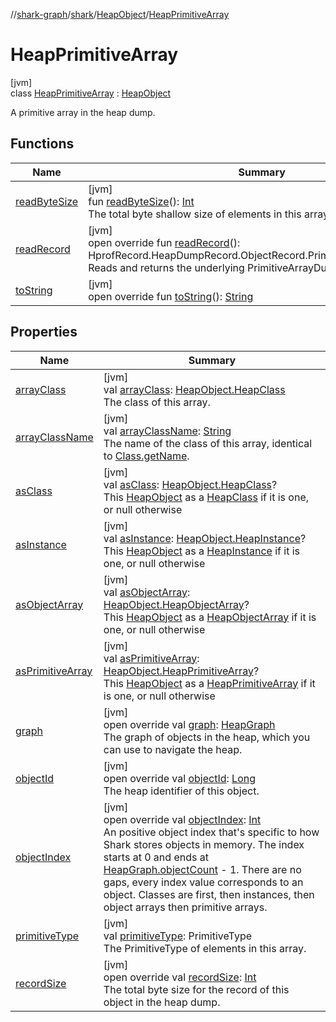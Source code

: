 //[shark-graph](../../../../index.md)/[shark](../../index.md)/[HeapObject](../index.md)/[HeapPrimitiveArray](index.md)

# HeapPrimitiveArray

[jvm]\
class [HeapPrimitiveArray](index.md) : [HeapObject](../index.md)

A primitive array in the heap dump.

## Functions

| Name | Summary |
|---|---|
| [readByteSize](read-byte-size.md) | [jvm]<br>fun [readByteSize](read-byte-size.md)(): [Int](https://kotlinlang.org/api/latest/jvm/stdlib/kotlin/-int/index.html)<br>The total byte shallow size of elements in this array. |
| [readRecord](read-record.md) | [jvm]<br>open override fun [readRecord](read-record.md)(): HprofRecord.HeapDumpRecord.ObjectRecord.PrimitiveArrayDumpRecord<br>Reads and returns the underlying PrimitiveArrayDumpRecord. |
| [toString](to-string.md) | [jvm]<br>open override fun [toString](to-string.md)(): [String](https://kotlinlang.org/api/latest/jvm/stdlib/kotlin/-string/index.html) |

## Properties

| Name | Summary |
|---|---|
| [arrayClass](array-class.md) | [jvm]<br>val [arrayClass](array-class.md): [HeapObject.HeapClass](../-heap-class/index.md)<br>The class of this array. |
| [arrayClassName](array-class-name.md) | [jvm]<br>val [arrayClassName](array-class-name.md): [String](https://kotlinlang.org/api/latest/jvm/stdlib/kotlin/-string/index.html)<br>The name of the class of this array, identical to [Class.getName](https://docs.oracle.com/javase/8/docs/api/java/lang/Class.html#getName--). |
| [asClass](../as-class.md) | [jvm]<br>val [asClass](../as-class.md): [HeapObject.HeapClass](../-heap-class/index.md)?<br>This [HeapObject](../index.md) as a [HeapClass](../-heap-class/index.md) if it is one, or null otherwise |
| [asInstance](../as-instance.md) | [jvm]<br>val [asInstance](../as-instance.md): [HeapObject.HeapInstance](../-heap-instance/index.md)?<br>This [HeapObject](../index.md) as a [HeapInstance](../-heap-instance/index.md) if it is one, or null otherwise |
| [asObjectArray](../as-object-array.md) | [jvm]<br>val [asObjectArray](../as-object-array.md): [HeapObject.HeapObjectArray](../-heap-object-array/index.md)?<br>This [HeapObject](../index.md) as a [HeapObjectArray](../-heap-object-array/index.md) if it is one, or null otherwise |
| [asPrimitiveArray](../as-primitive-array.md) | [jvm]<br>val [asPrimitiveArray](../as-primitive-array.md): [HeapObject.HeapPrimitiveArray](index.md)?<br>This [HeapObject](../index.md) as a [HeapPrimitiveArray](index.md) if it is one, or null otherwise |
| [graph](graph.md) | [jvm]<br>open override val [graph](graph.md): [HeapGraph](../../-heap-graph/index.md)<br>The graph of objects in the heap, which you can use to navigate the heap. |
| [objectId](object-id.md) | [jvm]<br>open override val [objectId](object-id.md): [Long](https://kotlinlang.org/api/latest/jvm/stdlib/kotlin/-long/index.html)<br>The heap identifier of this object. |
| [objectIndex](object-index.md) | [jvm]<br>open override val [objectIndex](object-index.md): [Int](https://kotlinlang.org/api/latest/jvm/stdlib/kotlin/-int/index.html)<br>An positive object index that's specific to how Shark stores objects in memory. The index starts at 0 and ends at [HeapGraph.objectCount](../../-heap-graph/object-count.md) - 1. There are no gaps, every index value corresponds to an object. Classes are first, then instances, then object arrays then primitive arrays. |
| [primitiveType](primitive-type.md) | [jvm]<br>val [primitiveType](primitive-type.md): PrimitiveType<br>The PrimitiveType of elements in this array. |
| [recordSize](record-size.md) | [jvm]<br>open override val [recordSize](record-size.md): [Int](https://kotlinlang.org/api/latest/jvm/stdlib/kotlin/-int/index.html)<br>The total byte size for the record of this object in the heap dump. |

